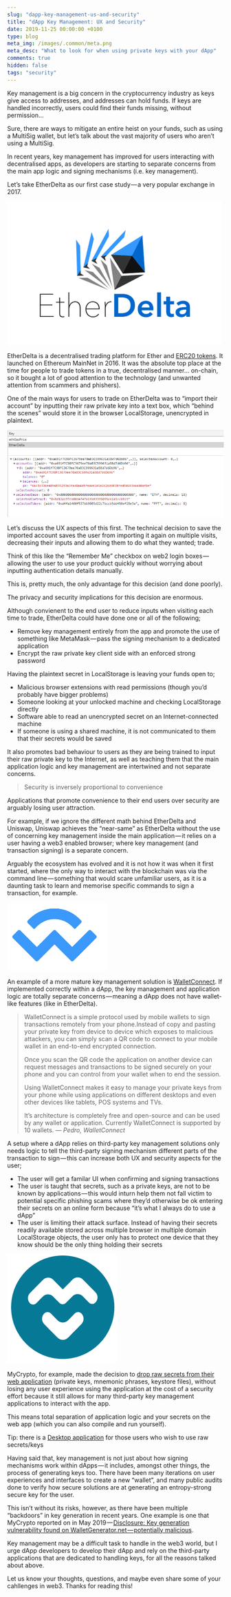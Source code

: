 ```yaml
---
slug: "dapp-key-management-us-and-security"
title: "dApp Key Management: UX and Security"
date: 2019-11-25 00:00:00 +0100
type: blog
meta_img: /images/.common/meta.png 
meta_desc: "What to look for when using private keys with your dApp"
comments: true
hidden: false
tags: "security"
---
```


Key management is a big concern in the cryptocurrency industry as keys give access to addresses, and addresses can hold funds. If keys are handled incorrectly, users could find their funds missing, without permission…

Sure, there are ways to mitigate an entire heist on your funds, such as using a MultiSig wallet, but let’s talk about the vast majority of users who aren’t using a MultiSig.

In recent years, key management has improved for users interacting with decentralised apps, as developers are starting to separate concerns from the main app logic and signing mechanisms (i.e. key management).

Let’s take EtherDelta as our first case study — a very popular exchange in 2017.

![/images/dapp-key-management-us-and-security/1.png](./images/dapp-key-management-us-and-security/1.png "EtherDelta Logo")

EtherDelta is a decentralised trading platform for Ether and [ERC20 tokens](https://eips.ethereum.org/EIPS/eip-20). It launched on Ethereum MainNet in 2016. It was the absolute top place at the time for people to trade tokens in a true, decentralised manner… on-chain, so it bought a lot of good attention to the technology (and unwanted attention from scammers and phishers).

One of the main ways for users to trade on EtherDelta was to “import their account” by inputting their raw private key into a text box, which “behind the scenes” would store it in the browser LocalStorage, unencrypted in plaintext.

![/images/dapp-key-management-us-and-security/2.png](./images/dapp-key-management-us-and-security/2.png "LocalStorage snapshot after importing an account to EtherDelta")

Let’s discuss the UX aspects of this first. The technical decision to save the imported account saves the user from importing it again on multiple visits, decreasing their inputs and allowing them to do what they wanted; trade.

Think of this like the “Remember Me” checkbox on web2 login boxes — allowing the user to use your product quickly without worrying about inputting authentication details manually.

This is, pretty much, the only advantage for this decision (and done poorly).

The privacy and security implications for this decision are enormous.

Although convienent to the end user to reduce inputs when visiting each time to trade, EtherDelta could have done one or all of the following;

* Remove key management entirely from the app and promote the use of something like MetaMask — pass the signing mechanism to a dedicated application
* Encrypt the raw private key client side with an enforced strong password

Having the plaintext secret in LocalStorage is leaving your funds open to;

* Malicious browser extensions with read permissions (though you’d probably have bigger problems)
* Someone looking at your unlocked machine and checking LocalStorage directly
* Software able to read an unencrypted secret on an Internet-connected machine
* If someone is using a shared machine, it is not communicated to them that their secrets would be saved

It also promotes bad behaviour to users as they are being trained to input their raw private key to the Internet, as well as teaching them that the main application logic and key management are intertwined and not separate concerns.

> Security is inversely proportional to convenience

Applications that promote convenience to their end users over security are arguably losing user attraction.

For example, if we ignore the different math behind EtherDelta and Uniswap, Uniswap achieves the “near-same” as EtherDelta without the use of concerning key management inside the main application — it relies on a user having a web3 enabled browser; where key management (and transaction signing) is a separate concern.

Arguably the ecosystem has evolved and it is not how it was when it first started, where the only way to interact with the blockchain was via the command line — something that would scare unfamiliar users, as it is a daunting task to learn and memorise specific commands to sign a transaction, for example.

![/images/dapp-key-management-us-and-security/3.png](./images/dapp-key-management-us-and-security/3.png "WalletConnect Logo")

An example of a more mature key management solution is [WalletConnect](https://walletconnect.com/). If implemented correctly within a dApp, the key management and application logic are totally separate concerns — meaning a dApp does not have wallet-like features (like in EtherDelta).

> WalletConnect is a simple protocol used by mobile wallets to sign transactions remotely from your phone.Instead of copy and pasting your private key from device to device which exposes to malicious attackers, you can simply scan a QR code to connect to your mobile wallet in an end-to-end encrypted connection.
>
> Once you scan the QR code the application on another device can request messages and transactions to be signed securely on your phone and you can control from your wallet when to end the session.
>
> Using WalletConnect makes it easy to manage your private keys from your phone while using applications on different desktops and even other devices like tablets, POS systems and TVs.
>
> It’s architecture is completely free and open-source and can be used by any wallet or application. Currently WalletConnect is supported by 10 wallets.
 — *Pedro, WalletConnect*

A setup where a dApp relies on third-party key management solutions only needs logic to tell the third-party signing mechanism different parts of the transaction to sign — this can increase both UX and security aspects for the user;

* The user will get a familar UI when confirming and signing transactions
* The user is taught that secrets, such as a private keys, are not to be known by applications — this would inturn help them not fall victim to potential specific phishing scams where they’d otherwise be ok entering their secrets on an online form because “it’s what I always do to use a dApp”
* The user is limiting their attack surface. Instead of having their secrets readily available stored across multiple browser in multiple domain LocalStorage objects, the user only has to protect one device that they know should be the only thing holding their secrets

![/images/dapp-key-management-us-and-security/4.png](./images/dapp-key-management-us-and-security/4.png "MyCrypto Logo")

MyCrypto, for example, made the decision to [drop raw secrets from their web application](https://medium.com/mycrypto/a-safer-mycrypto-79d65196e7d8) (private keys, mnemonic phrases, keystore files), without losing any user experience using the application at the cost of a security effort because it still allows for many third-party key management applications to interact with the app.

This means total separation of application logic and your secrets on the web app (which you can also compile and run yourself).

Tip: there is a [Desktop application](https://download.mycrypto.com/) for those users who wish to use raw secrets/keys

Having said that, key management is not just about how signing mechanisms work within dApps — it includes, amongst other things, the process of generating keys too. There have been many iterations on user experiences and interfaces to create a new “wallet”, and many public audits done to verify how secure solutions are at generating an entropy-strong secure key for the user.

This isn’t without its risks, however, as there have been multiple “backdoors” in key generation in recent years. One example is one that MyCrypto reported on in May 2019 — [Disclosure: Key generation vulnerability found on WalletGenerator.net — potentially malicious](/disclosure-key-generation-vulnerability-found-on-walletgenerator-net-potentially-malicious).

Key management may be a difficult task to handle in the web3 world, but I urge dApp developers to develop their dApp and rely on the third-party applications that are dedicated to handling keys, for all the reasons talked about above.

Let us know your thoughts, questions, and maybe even share some of your cahllenges in web3. Thanks for reading this!
